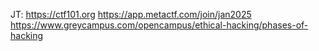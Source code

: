 JT: 
https://ctf101.org
https://app.metactf.com/join/jan2025
https://www.greycampus.com/opencampus/ethical-hacking/phases-of-hacking
